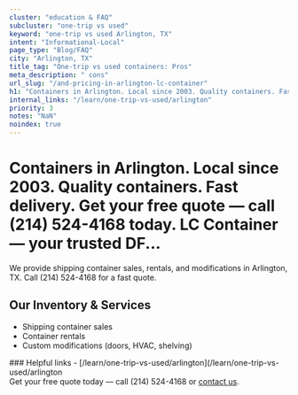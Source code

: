 ```yaml
---
cluster: "education & FAQ"
subcluster: "one-trip vs used"
keyword: "one-trip vs used Arlington, TX"
intent: "Informational-Local"
page_type: "Blog/FAQ"
city: "Arlington, TX"
title_tag: "One-trip vs used containers: Pros"
meta_description: " cons"
url_slug: "/and-pricing-in-arlington-lc-container"
h1: "Containers in Arlington. Local since 2003. Quality containers. Fast delivery. Get your free quote — call (214) 524-4168 today. LC Container — your trusted DF..."
internal_links: "/learn/one-trip-vs-used/arlington"
priority: 3
notes: "NaN"
noindex: true
---
```


# Containers in Arlington. Local since 2003. Quality containers. Fast delivery. Get your free quote — call (214) 524-4168 today. LC Container — your trusted DF...

We provide shipping container sales, rentals, and modifications in Arlington, TX. Call (214) 524-4168 for a fast quote.

## Our Inventory & Services
- Shipping container sales
- Container rentals
- Custom modifications (doors, HVAC, shelving)

<div data-section="internal-links">
### Helpful links
- [/learn/one-trip-vs-used/arlington](/learn/one-trip-vs-used/arlington
</div>

<div data-section="cta">
Get your free quote today — call (214) 524-4168 or <a href="/contact">contact us</a>.
</div>

<script type="application/ld+json">{"@context":"https://schema.org","@type":"FAQPage","mainEntity":[{"@type":"Question","name":"How much does delivery cost in Arlington, TX?","acceptedAnswer":{"@type":"Answer","text":"Delivery costs vary by distance and container size. Most deliveries in Arlington, TX range from $150-$300. Call (214) 524-4168 for an exact quote based on your specific location."}},{"@type":"Question","name":"Do you offer financing or payment plans?","acceptedAnswer":{"@type":"Answer","text":"We accept major credit cards, checks, and can discuss commercial terms for bulk purchases. Call (214) 524-4168 to discuss options."}},{"@type":"Question","name":"Can you customize containers in Arlington, TX?","acceptedAnswer":{"@type":"Answer","text":"Yes — we perform modifications like doors, HVAC, insulation, and shelving. Request a custom quote at (214) 524-4168 or via our contact form."}}]}</script>
